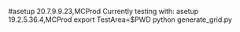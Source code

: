 #asetup 20.7.9.9.23,MCProd
Currently testing with:
asetup 19.2.5.36.4,MCProd
export TestArea=$PWD
python generate_grid.py
